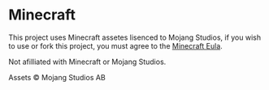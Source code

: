 # Minecraft

This project uses Minecraft assetes lisenced to Mojang Studios, if you wish to use or fork this project, you must agree to the [Minecraft Eula](https://www.minecraft.net/eula).

Not afilliated with Minecraft or Mojang Studios.

Assets &copy; Mojang Studios AB
